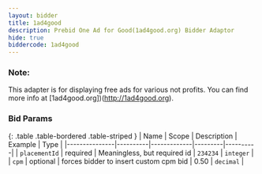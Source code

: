 ```yaml
---
layout: bidder
title: 1ad4good
description: Prebid One Ad for Good(1ad4good.org) Bidder Adaptor
hide: true
biddercode: 1ad4good
---
```


### Note:
This adapter is for displaying free ads for various not profits. You can find more info at [1ad4good.org])(http://1ad4good.org).

### Bid Params

{: .table .table-bordered .table-striped }
| Name          | Scope    | Description | Example | Type     |
|---------------|----------|-------------|---------|----------|
| `placementId` | required |  Meaningless, but required id          | `234234`   | `integer` |
| `cpm`         | optional | forces bidder to insert custom cpm bid            |   0.50      | `decimal`  |
